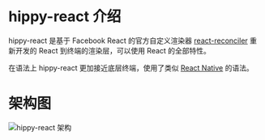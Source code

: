# hippy-react 介绍

hippy-react 是基于 Facebook React 的官方自定义渲染器 [react-reconciler](//www.npmjs.com/package/react-reconciler) 重新开发的 React 到终端的渲染层，可以使用 React 的全部特性。

在语法上 hippy-react 更加接近底层终端，使用了类似 [React Native](//facebook.github.io/react-native/) 的语法。

# 架构图

![hippy-react 架构](//static.res.qq.com/nav/hippydoc/img/hippy-react.png)
